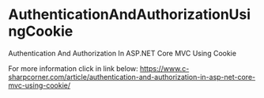 # AuthenticationAndAuthorizationUsingCookie
Authentication And Authorization In ASP.NET Core MVC Using Cookie

For more information click in link below:
https://www.c-sharpcorner.com/article/authentication-and-authorization-in-asp-net-core-mvc-using-cookie/
